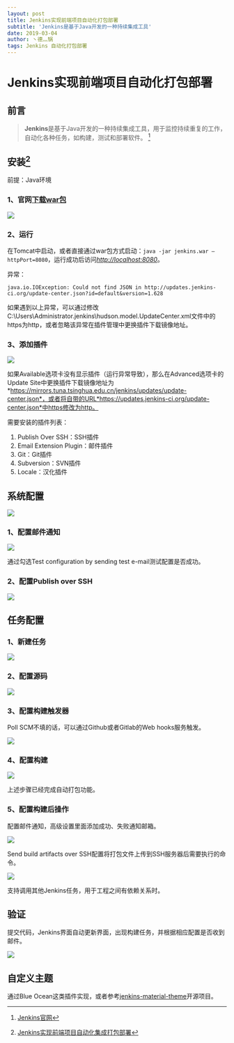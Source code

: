 ```yaml
---
layout: post
title: Jenkins实现前端项目自动化打包部署
subtitle: 'Jenkins是基于Java开发的一种持续集成工具'
date: 2019-03-04
author: 丶德灬锅
tags: Jenkins 自动化打包部署
---
```


# Jenkins实现前端项目自动化打包部署

## 前言
> **Jenkins**是基于Java开发的一种持续集成工具，用于监控持续重复的工作，自动化各种任务，如构建，测试和部署软件。 [^1]

## 安装[^2]

前提：Java环境

### 1、官网[下载war包](http://mirrors.jenkins.io/war-stable/latest/jenkins.war)

![](https://cdn.jsdelivr.net/gh/ldy/ldy.github.io@master/screenshot/2019-03-04-下载Jenkins.png)

### 2、运行

在Tomcat中启动，或者直接通过war包方式启动：`java -jar jenkins.war –httpPort=8080`，运行成功后访问[*http://localhost:8080*](http://localhost:8080/)。

异常：

`java.io.IOException: Could not find JSON in http://updates.jenkins-ci.org/update-center.json?id=default&version=1.628`

如果遇到以上异常，可以通过修改C:\Users\Administrator\.jenkins\hudson.model.UpdateCenter.xml文件中的https为http，或者忽略该异常在插件管理中更换插件下载镜像地址。

### 3、添加插件

![](https://cdn.jsdelivr.net/gh/ldy/ldy.github.io@master/screenshot/2019-03-04-Jenkins插件管理.png)

如果Available选项卡没有显示插件（运行异常导致），那么在Advanced选项卡的Update Site中更换插件下载镜像地址为*https://mirrors.tuna.tsinghua.edu.cn/jenkins/updates/update-center.json*，或者将自带的URL*https://updates.jenkins-ci.org/update-center.json*中https修改为http。

需要安装的插件列表：

1. Publish Over SSH：SSH插件
2. Email Extension Plugin：邮件插件
3. Git：Git插件
4. Subversion：SVN插件
5. Locale：汉化插件

## 系统配置

![](https://cdn.jsdelivr.net/gh/ldy/ldy.github.io@master/screenshot/2019-03-04-Jenkins系统配置.png)

### 1、配置邮件通知

![](https://cdn.jsdelivr.net/gh/ldy/ldy.github.io@master/screenshot/2019-03-04-Jenkins配置邮件通知.png)

通过勾选Test configuration by sending test e-mail测试配置是否成功。

### 2、配置Publish over SSH

![](https://cdn.jsdelivr.net/gh/ldy/ldy.github.io@master/screenshot/2019-03-04-Jenkins配置SSH.png)

## 任务配置

### 1、新建任务

![](https://cdn.jsdelivr.net/gh/ldy/ldy.github.io@master/screenshot/2019-03-04-Jenkins新建任务.png)

### 2、配置源码

![](https://cdn.jsdelivr.net/gh/ldy/ldy.github.io@master/screenshot/2019-03-04-Jenkins配置源码.png)

### 3、配置构建触发器

Poll SCM不填的话，可以通过Github或者Gitlab的Web hooks服务触发。

![](https://cdn.jsdelivr.net/gh/ldy/ldy.github.io@master/screenshot/2019-03-04-Jenkins构建触发器配置.png)

### 4、配置构建

![](https://cdn.jsdelivr.net/gh/ldy/ldy.github.io@master/screenshot/2019-03-04-Jenkins配置构建.png)

上述步骤已经完成自动打包功能。

### 5、配置构建后操作

配置邮件通知，高级设置里面添加成功、失败通知邮箱。

![](https://cdn.jsdelivr.net/gh/ldy/ldy.github.io@master/screenshot/2019-03-04-Jenkins配置构建后操作1.png)

Send build artifacts over SSH配置将打包文件上传到SSH服务器后需要执行的命令。

![](https://cdn.jsdelivr.net/gh/ldy/ldy.github.io@master/screenshot/2019-03-04-Jenkins配置构建后操作2.png)

支持调用其他Jenkins任务，用于工程之间有依赖关系时。

## 验证

提交代码，Jenkins界面自动更新界面，出现构建任务，并根据相应配置是否收到邮件。

![](https://cdn.jsdelivr.net/gh/ldy/ldy.github.io@master/screenshot/2019-03-04-Jenkins验证.png)

## 自定义主题

通过Blue Ocean这类插件实现，或者参考[jenkins-material-theme](http://afonsof.com/jenkins-material-theme/)开源项目。

[^1]: [Jenkins官网](https://jenkins.io/)
[^2]: [Jenkins实现前端项目自动化集成打包部署](https://yezihaohao.github.io/2017/09/09/Jenkins%E5%AE%9E%E7%8E%B0%E5%89%8D%E7%AB%AF%E9%A1%B9%E7%9B%AE%E8%87%AA%E5%8A%A8%E5%8C%96%E9%9B%86%E6%88%90%E6%89%93%E5%8C%85%E9%83%A8%E7%BD%B2/)